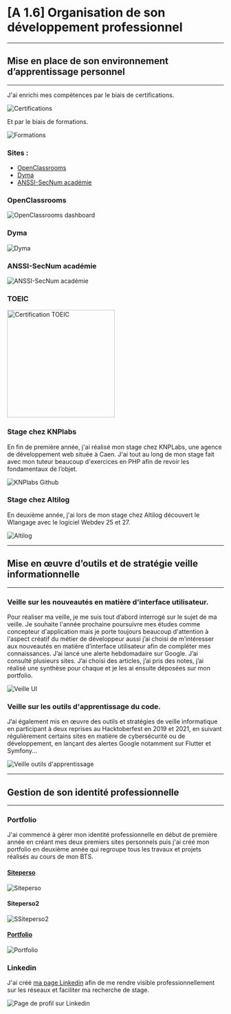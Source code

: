 # [A 1.6] Organisation de son développement professionnel

---
## Mise en place de son environnement d’apprentissage personnel

---
J'ai enrichi mes compétences par le biais de certifications.

![Certifications](./doc/Certifications.png)

Et par le biais de formations.

![Formations](./doc/Formations.png)

### Sites :
- [OpenClassrooms](https://openclassrooms.com/fr/)
- [Dyma](https://dyma.fr/)
- [ANSSI-SecNum académie](https://secnumacademie.gouv.fr/)

### OpenClassrooms
![OpenClassrooms dashboard](./doc/openclassrooms_dashboard.png)

### Dyma
![Dyma](./doc/dyma.png)

### ANSSI-SecNum académie
![ANSSI-SecNum académie](./doc/secnum_academie.png)

### TOEIC
[<img alt="Certification TOEIC" src="./doc/certif_toeic.png" width="250">](./doc/certif_toeic.png)

### Stage chez KNPlabs
En fin de première année, j'ai réalisé mon stage chez KNPLabs, 
une agence de développement web située à Caen. 
J'ai tout au long de mon stage fait avec mon tuteur beaucoup d'exercices en PHP afin de 
revoir les fondamentaux de l’objet. 

![KNPlabs Github](./doc/knplabs_github.png)

### Stage chez Altilog
En deuxième année, j'ai lors de mon stage chez Altilog découvert le Wlangage
avec le logiciel Webdev 25 et 27. 

![Altilog](./doc/altilog.png)

---
## Mise en œuvre d’outils et de stratégie veille informationnelle

---
### Veille sur les nouveautés en matière d'interface utilisateur. 
Pour réaliser ma veille, je me suis tout d’abord interrogé sur le sujet 
de ma veille. Je souhaite l'année prochaine poursuivre mes études comme 
concepteur d'application mais je porte toujours beaucoup d'attention à 
l'aspect créatif du métier de développeur aussi j’ai choisi de m’intéresser 
aux nouveautés en matière d’interface utilisateur afin de compléter mes connaissances.
J’ai lancé une alerte hebdomadaire sur Google. 
J’ai consulté plusieurs sites. J’ai choisi des articles,
j’ai pris des notes, j’ai réalisé une synthèse pour chaque et
je les ai ensuite déposées sur mon portfolio. 

![Veille UI](./doc/veille_ui.png)

### Veille sur les outils d'apprentissage du code. 
J’ai également mis en œuvre des outils et stratégies de veille informatique 
en participant à deux reprises au Hacktoberfest en 2019 et 2021, 
en suivant régulièrement certains sites en matière de cybersécurité ou 
de développement, en lançant des alertes Google notamment sur Flutter et Symfony…

![Veille outils d'apprentissage](./doc/veille_outils.png)

---
## Gestion de son identité professionnelle

---
### Portfolio
J'ai commencé à gérer mon identité professionnelle en début de première année en créant mes deux premiers sites personnels 
puis j'ai créé mon portfolio en deuxième année qui regroupe tous les travaux et projets réalisés au cours de mon BTS. 

#### [Siteperso](https://app-louka-fauvel.herokuapp.com/)
![Siteperso](./doc/siteperso.png)

#### Siteperso2
![SSiteperso2](./doc/siteperso2.png)

#### [Portfolio](http://www.louka-fauvel.fr/)
![Portfolio](./doc/portfolio.png)

### Linkedin
J'ai créé [ma page Linkedin](https://www.linkedin.com/in/louka-fauvel-268411209/) afin de me rendre visible professionnellement 
sur les réseaux et faciliter ma recherche de stage.

![Page de profil sur Linkedin](./doc/linkedin.png)
